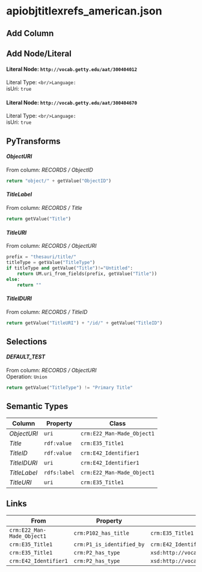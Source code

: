 # apiobjtitlexrefs_american.json

## Add Column

## Add Node/Literal
#### Literal Node: `http://vocab.getty.edu/aat/300404012`
Literal Type: ``
<br/>Language: ``
<br/>isUri: `true`

#### Literal Node: `http://vocab.getty.edu/aat/300404670`
Literal Type: ``
<br/>Language: ``
<br/>isUri: `true`


## PyTransforms
#### _ObjectURI_
From column: _RECORDS / ObjectID_
``` python
return "object/" + getValue("ObjectID")
```

#### _TitleLabel_
From column: _RECORDS / Title_
``` python
return getValue("Title")
```

#### _TitleURI_
From column: _RECORDS / ObjectURI_
``` python
prefix = "thesauri/title/"
titleType = getValue("TitleType")
if titleType and getValue("Title")!="Untitled":
    return UM.uri_from_fields(prefix, getValue("Title"))
else:
    return ""
```

#### _TitleIDURI_
From column: _RECORDS / TitleID_
``` python
return getValue("TitleURI") + "/id/" + getValue("TitleID")
```


## Selections
#### _DEFAULT_TEST_
From column: _RECORDS / ObjectURI_
<br>Operation: `Union`
``` python
return getValue("TitleType") != "Primary Title"
```


## Semantic Types
| Column | Property | Class |
|  ----- | -------- | ----- |
| _ObjectURI_ | `uri` | `crm:E22_Man-Made_Object1`|
| _Title_ | `rdf:value` | `crm:E35_Title1`|
| _TitleID_ | `rdf:value` | `crm:E42_Identifier1`|
| _TitleIDURI_ | `uri` | `crm:E42_Identifier1`|
| _TitleLabel_ | `rdfs:label` | `crm:E22_Man-Made_Object1`|
| _TitleURI_ | `uri` | `crm:E35_Title1`|


## Links
| From | Property | To |
|  --- | -------- | ---|
| `crm:E22_Man-Made_Object1` | `crm:P102_has_title` | `crm:E35_Title1`|
| `crm:E35_Title1` | `crm:P1_is_identified_by` | `crm:E42_Identifier1`|
| `crm:E35_Title1` | `crm:P2_has_type` | `xsd:http://vocab.getty.edu/aat/300404670`|
| `crm:E42_Identifier1` | `crm:P2_has_type` | `xsd:http://vocab.getty.edu/aat/300404012`|
